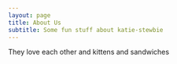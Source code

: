 ```yaml
---
layout: page
title: About Us
subtitle: Some fun stuff about katie-stewbie
---
```


They love each other
and kittens
and sandwiches
